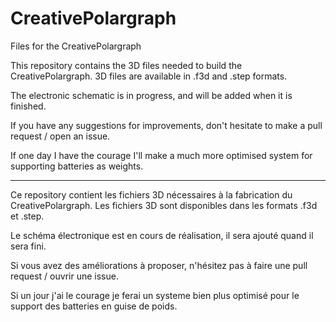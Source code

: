# CreativePolargraph
Files for the CreativePolargraph

This repository contains the 3D files needed to build the CreativePolargraph. 3D files are available in .f3d and .step formats.

The electronic schematic is in progress, and will be added when it is finished.

If you have any suggestions for improvements, don't hesitate to make a pull request / open an issue. 

If one day I have the courage I'll make a much more optimised system for supporting batteries as weights.

---------------------------

Ce repository contient les fichiers 3D nécessaires à la fabrication du CreativePolargraph. Les fichiers 3D sont disponibles dans les formats .f3d et .step.

Le schéma électronique est en cours de réalisation, il sera ajouté quand il sera fini.

Si vous avez des améliorations à proposer, n'hésitez pas à faire une pull request / ouvrir une issue. 

Si un jour j'ai le courage je ferai un systeme bien plus optimisé pour le support des batteries en guise de poids.

